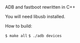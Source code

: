 ADB and fastboot rewritten in C++

You will need libusb installed.

How to build:

`$ make all`
`$ ./adb devices`